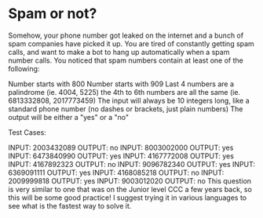 # Spam or not?

Somehow, your phone number got leaked on the internet and a bunch of spam companies have picked it up. You are tired of constantly getting spam calls, and want to make a bot to hang up automatically when a spam number calls. You noticed that spam numbers contain at least one of the following:

Number starts with 800
Number starts with 909
Last 4 numbers are a palindrome (ie. 4004, 5225)
the 4th to 6th numbers are all the same (ie. 6813332808, 2017773459)
The input will always be 10 integers long, like a standard phone number (no dashes or brackets, just plain numbers)
The output will be either a "yes" or a "no"

Test Cases:

INPUT: 2003432089
OUTPUT: no
INPUT: 8003002000
OUTPUT: yes
INPUT: 6473840990
OUTPUT: yes
INPUT: 4167772008
OUTPUT: yes
INPUT: 4167892323
OUTPUT: no
INPUT: 9096782340
OUTPUT: yes
INPUT: 6369091111
OUTPUT: yes
INPUT: 4168085218
OUTPUT: no
INPUT: 2009999818
OUTPUT: yes
INPUT: 9003012020
OUTPUT: no
This question is very similar to one that was on the Junior level CCC a few years back, so this will be some good practice! I suggest trying it in various languages to see what is the fastest way to solve it.

